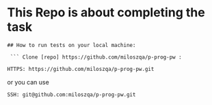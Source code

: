 
 # This Repo is about completing the task

```
## How to run tests on your local machine:

 ``` Clone [repo] https://github.com/miloszqa/p-prog-pw : 
 ```

 ```bash 
 HTTPS: https://github.com/miloszqa/p-prog-pw.git
 ```

 or you can use 
 
 ```bash 
 SSH: git@github.com:miloszqa/p-prog-pw.git
 ```